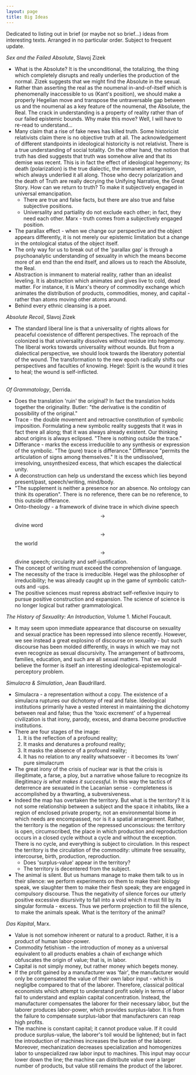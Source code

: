 ```yaml
---
layout: page
title: Big Ideas
---
```


Dedicated to listing out in brief (or maybe not so brief...) ideas from interesting texts. Arranged in no particular order. Subject to frequent update.

*Sex and the Failed Absolute*, Slavoj Zizek
- What is the Absolute? It is the unconditional, the totalizing, the thing which completely disrupts and really underlies the production of the normal. Zizek suggests that we might find the Absolute in the sexual.
- Rather than asserting the real as the noumenal in-and-of-itself which is phenomenally inaccessible to us (Kant's position), we should make a properly Hegelian move and transpose the untraversable gap between us and the noumenal as a key feature of the noumenal, the Absolute, the Real. The crack in understanding is a property of reality rather than of our failed epistemic bounds. Why make this move? Well, I will have to re-read to understand...
- Many claim that a rise of fake news has killed truth. Some historicist relativists claim there is no objective truth at all. The acknowledgement of different standpoints in ideological historicity is not relativist. There is a true understanding of social totality. On the other hand, the notion that truth has died suggests that truth was somehow alive and that its demise was recent. This is in fact the effect of ideological hegemony; its death (polarization) is the true dialectic, the immanent antagonism, which always underlied it all along. Those who decry polarization and the death of Truth are really decrying the Unifying Narrative, the Great Story. How can we return to truth? To make it subjectively engaged in universal emancipation.
  - There are true and false facts, but there are also true and false subjective positions.
  - Universality and partiality do not exclude each other; in fact, they need each other. Marx - truth comes from a subjectively engaged position.
- The parallax effect - when we change our perspective and the object appears differently, it is not merely our epistemic limitation but a change in the ontological status of the object itself.
- The only way for us to break out of the 'parallax gap' is through a psychoanalytic understanding of sexuality in which the means become more of an end than the end itself, and allows us to reach the Absolute, the Real. 
- Abstraction is immanent to material reality, rather than an idealist leveling. It is abstraction which animates and gives live to cold, dead matter. For instance, it is Marx's theory of commodity exchange which animates the distribution of products, commodities, money, and capital - rather than atoms moving other atoms around.
- Behind every ethnic cleansing is a poet.

*Absolute Recoil*, Slavoj Zizek
- The standard liberal line is that a universality of rights allows for peaceful coexistence of different perspectives. The reproach of the colonized is that universality dissolves without residue into hegemony.  The liberal works towards universality without wounds. But from a dialectical perspective, we should look towards the liberatory potential of the wound. The transformation to the new epoch radically shifts our perspectives and faculties of knowing. Hegel: Spirit is the wound it tries to heal; the wound is self-inflicted.
- 

*Of Grammatology*, Derrida.
- Does the translation 'ruin' the original? In fact the translation holds together the originality. Butler: "the derivative is the conditin of possibility of the original."
- Trace - the double movement and retroactive constitution of symbolic imposition. Formulating a new symbolic reality suggests that it was in fact there all along; that it was always already existent. Our thinking about origins is always eclipsed. "There is nothing outside the trace."
- Differance - marks the excess irreducible to any synthesis or expression of the symbolic. "The (pure) trace is differance." DIfferance "permits the articulation of signs among themselves." It is the undissolved, irresolving, unsynthesized excess, that which escapes the dialectical unity.
- A deconstruction can help us understand the excess which lies beyond present/past, speech/writing, mind/body.
- "The supplement is neither a presence nor an absence. No ontology can think its operation". There is no reference, there can be no reference, to this outside differance.
- Onto-theology - a framework of divine trace in which divine speech $$\to$$ divine word $$\to$$ the world $$\to$$ divine speech; circularity and self-justification.
- The concept of writing must exceed the comprehension of language.
- The necessity of the trace is irreducible. Hegel was the philosopher of irreducibility; he was already caught up in the game of symbolic catch-outs and -ups.
- The positive sciences must repress abstract self-reflexive inquiry to pursue positive construction and expansion. The science of science is no longer logical but rather grammatological.

*The History of Sexuality: An Introduction*, Volume 1. Michel Foucault.
- It may seem upon immediate appearance that discourse on sexuality and sexual practice has been repressed into silence recently. However, we see instead a great explosino of discourse on sexuality - but such discourse has been molded differently, in ways in which we may not even recognize as sexual discursivity. The arrangement of bathrooms, families, education, and such are all sexual matters. That we would believe the former is itself an interesting ideological-epistemological-perceptory problem.

*Simulacra & Simulation*, Jean Baudrillard.
- Simulacra - a representation without a copy. The existence of a simulacra ruptures our dichotomy of real and false. Ideological institutions primarily have a vested interest in maintaining the dichotomy between real and false; thus the 'toxic excrement' of a hyperreal civilization is that irony, parody, excess, and drama become productive institutions. 
- There are four stages of the image:
  1. It is the reflection of a profound reality;
  2. It masks and denatures a profound reality;
  3. It masks the absence of a profound reality;
  4. It has no relation to any reality whatsoever - it becomes its ‘own’ pure simulacrum
- The great irony of the crisis of nuclear war is that the crisis is illegitimate, a farse, a ploy, but a narrative whose failure to recognize its illegitimacy _is what makes it successful_. In this way the tactics of deterrence are sexuated in the Lacanian sense - completeness is accomplished by a thwarting, a subversiveness.
- Indeed the map has overtaken the territory. But what is the territory? It is not some relationship between a subject and the space it inhabits, like a region of enclosed private property, not an environmental biome in which needs are encompassed, nor is it a spatial arrangement. Rather, the territory is the negation of the repressed unconscious: the territory is open, circumscribed, the place in which production and reproduction occurs in a closed cycle without a cycle and without the exception. There is no cycle, and everything is subject to circulation. In this respect the territory is the circulation of the commodity: ultimate free sexuality, intercourse, birth, production, reproduction.
  - Does 'surplus-value' appear in the territory?
  - The territory is decentered from the subject. 
- The animal is silent. But us humans manage to make them talk to us in their silence: we perform experiments on them to make their biology speak, we slaughter them to make their flesh speak; they are engaged in compulsory discourse. Thus the negativity of silence forces our utterly positive excessive disursivity to fall into a void which it must fill by its singular formula - excess. Thus we perform projection to fill the silence, to make the animals speak. What is the territory of the animal?

*Das Kapital*, Marx.
- Value is not somehow inherent or natural to a product. Rather, it is a product of human labor-power.
- Commodity fetishism - the introduction of money as a universal equivalent to all products enables a chain of exchange which obfuscates the origin of value; that is, in labor.
- Capital is not simply money, but rather money which begets money.
- If the profit gained by a manufacturer was 'fair', the manufacturer would only be compensated the value of their own labor input - which is negliglbe compared to that of the laborer. Therefore, classical political economists which attempt to understand profit solely in terms of labor fail to understand and explain capital concentration. Instead, the manufacturer compensates the laborer for their necessary labor, but the laborer produces labor-power, which provides surplus-labor. It is from the failure to compensate surplus-labor that manufacturers can reap high profits.
- The machine is constant capital; it cannot produce value. If it could produce surplus-value, the laborer's toil would be lightened; but in fact the introduction of machines increases the burden of the laborer. Moreover, mechanization decreases specialization and homogenizes labor to unspecialized raw labor input to machines. This input may occur lower down the line; the machine can distribute value over a larger number of products, but value still remains the product of the laborer.

